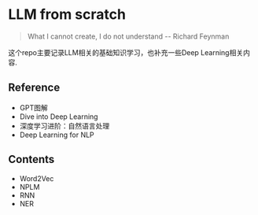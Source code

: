 # LLM from scratch

> What I cannot create, I do not understand -- Richard Feynman

这个repo主要记录LLM相关的基础知识学习，也补充一些Deep Learning相关内容.

## Reference

- GPT图解
- Dive into Deep Learning
- 深度学习进阶：自然语言处理
- Deep Learning for NLP

## Contents

- Word2Vec
- NPLM
- RNN
- NER
